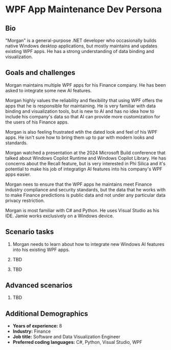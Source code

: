 # WPF App Maintenance Dev Persona

## Bio

"Morgan" is a general-purpose .NET developer who occasionally builds native Windows desktop applications, but mostly maintains and updates existing WPF apps. He has a strong understanding of data binding and visualization.

## Goals and challenges

Morgan maintains multiple WPF apps for his Finance company. He has been asked to integrate some new AI features.

Morgan highly values the reliability and flexibility that using WPF offers the apps that he is responsible for maintaining. He is very familiar with data binding and visualization tools, but is new to AI and has no idea how to include his company's data so that AI can provide more customization for the users of his Finance apps.

Morgan is also feeling frustrated wtih the dated look and feel of his WPF apps. He isn't sure how to bring them up to par with modern looks and standards.

Morgan watched a presentation at the 2024 Microsoft Build conference that talked about Windows Copilot Runtime and Windows Copilot Library. He has concerns about the Recall feature, but is very interested in Phi Silica and it's potential to make his job of integratign AI features into his company's WPF apps easier.

Morgan nees to ensure that the WPF apps he maintains meet Finance industry compliance and security standards, but the data that he works with to make Finance predictions is public data and not under any particular data privacy restriction.

Morgan is most familiar with C# and Python. He uses Visual Studio as his IDE. Jamie works exclusively on a Windows device.

## Scenario tasks

1. Morgan needs to learn about how to integrate new Windows AI features into his existing WPF apps.

2. TBD

3. TBD

## Advanced scenarios

1. TBD

## Additional Demographics

- **Years of experience:** 8
- **Industry:** Finance
- **Job title:** Software and Data Visualization Engineer
- **Preferred coding languages:** C#, Python, Visual Studio, WPF
